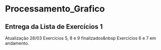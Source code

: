# Processamento_Grafico

## Entrega da Lista de Exercícios 1 

Atualização 28/03 
  Exercícios 5, 8 e 9 finalizados&nbsp
  Exercícios 6 e 7 em andamento.
